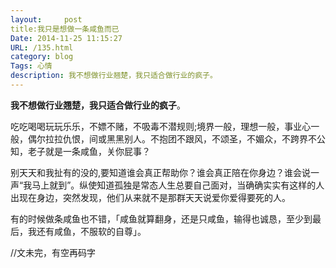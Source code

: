 ```yaml
---
layout:     post
title:我只是想做一条咸鱼而已
Date: 2014-11-25 11:15:27
URL: /135.html
category: blog
Tags: 心情
description: 我不想做行业翘楚，我只适合做行业的疯子。
---
```



**我不想做行业翘楚，我只适合做行业的疯子**。

吃吃喝喝玩玩乐乐，不嫖不赌，不吸毒不潜规则;境界一般，理想一般，事业心一般，偶尔拉拉仇恨，间或黑黑别人。不抱团不跟风，不颂圣，不媚众，不跨界不公知，老子就是一条咸鱼，关你屁事？

别天天和我扯有的没的,要知道谁会真正帮助你？谁会真正陪在你身边？谁会说一声“我马上就到”。纵使知道孤独是常态人生总要自己面对，当确确实实有这样的人出现在身边，突然发现，他们从来就不是那群天天说爱你爱得要死的人。

有的时候做条咸鱼也不错，「咸鱼就算翻身，还是只咸鱼，输得也诚恳，至少到最后，我还有咸鱼，不服软的自尊」。

//文未完，有空再码字